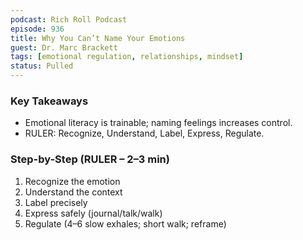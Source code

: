 ```yaml
---
podcast: Rich Roll Podcast
episode: 936
title: Why You Can’t Name Your Emotions
guest: Dr. Marc Brackett
tags: [emotional regulation, relationships, mindset]
status: Pulled
---
```

### Key Takeaways
- Emotional literacy is trainable; naming feelings increases control.
- RULER: Recognize, Understand, Label, Express, Regulate.

### Step-by-Step (RULER – 2–3 min)
1) Recognize the emotion
2) Understand the context
3) Label precisely
4) Express safely (journal/talk/walk)
5) Regulate (4–6 slow exhales; short walk; reframe)
